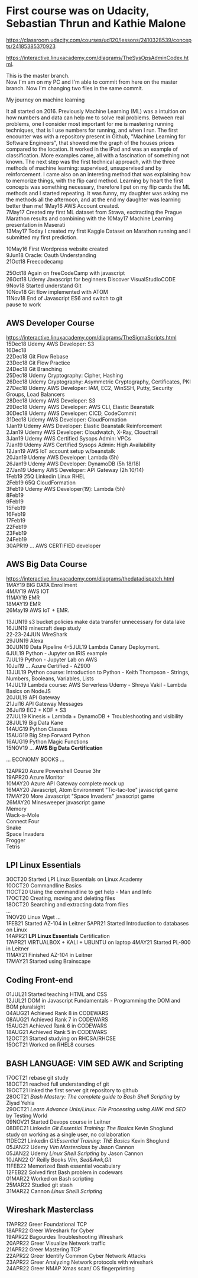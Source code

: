# First course was on Udacity, Sebastian Thrun and Kathie Malone
https://classroom.udacity.com/courses/ud120/lessons/2410328539/concepts/24185385370923

https://interactive.linuxacademy.com/diagrams/TheSysOpsAdminCodex.html.  

This is the master branch.  
Now I'm am on my PC and I'm able to commit from here on the master branch.
Now I'm changing two files in the same commit.  

My journey on machine learning

It all started on 2016. Previously Machine Learning (ML) was a intuition on how numbers and data can help me to solve real problems. Between real problems, one I consider most important for me is mastering running techniques, that is I use numbers for running, and when I run. The first encounter was with a repository present in Github, "Machine Learning for Software Engineers", that showed me the graph of the houses prices compared to the location. It worked in the iPad and was an example of classification. More examples came, all with a fascination of something not known. The next step was the first technical approach, with the three methods of machine learning: supervised, unsupervised and by reinforcement. I came also on an intereting method that was explaining how to memorize things, with the flip card method.
Learning by heart the first concepts was something necessary, therefore I put on my flip cards the ML methods and I started repeating. It was funny, my daughter was asking me the methods all the afternoon, and at the end my daughter was learning better than me!
1May16 AWS Account created.  
7May17 Created my first ML dataset from Strava, exctracting the Prague Marathon results and combining with the
10May17 Machine Learning presentation in Maserati  
13May17 Today I created my first Kaggle Dataset on Marathon running and I submitted my first prediction.  

10May16 First Wordpress website created  
9Jun18 Oracle: Oauth Understanding  
21Oct18 Freecodecamp  

25Oct18 Again on freeCodeCamp with javascript  
26Oct18 Udemy Javascript for beginners Discover VisualStudioCODE  
9Nov18 Started understand Git  
10Nov18 Git flow implemented with ATOM  
11Nov18 End of Javascript ES6 and switch to git  
pause to work  
## AWS Developer Course  
https://interactive.linuxacademy.com/diagrams/TheSigmaScripts.html  
15Dec18 Udemy AWS Developer: S3  
16Dec18  
22Dec18 Git Flow Rebase  
23Dec18 Git Flow Practice  
24Dec18 Git Branching  
25Dec18 Udemy Cryptography: Cipher, Hashing  
26Dec18 Udemy Cryptography: Asymmetric Cryptography, Certificates, PKI  
27Dec18 Udemy AWS Developer: IAM, EC2, WinSSH, Putty, Security Groups, Load Balancers  
28Dec18 Udemy AWS Developer: S3  
29Dec18 Udemy AWS Developer: AWS CLI, Elastic Beanstalk  
30Dec18 Udemy AWS Developer: CICD, CodeCommit  
31Dec18 Udemy AWS Developer: CloudFormation  
1Jan19 Udemy AWS Developer: Elastic Beanstalk Reinforcement  
2Jan19 Udemy AWS Developer: Cloudwatch, X-Ray, Cloudtrail  
3Jan19 Udemy AWS Certified Sysops Admin: VPCs  
7Jan19 Udemy AWS Certified Sysops Admin: High Availability  
12Jan19 AWS IoT account setup w/beanstalk  
20Jan19 Udemy AWS Developer: Lambda (5h)  
26Jan19 Udemy AWS Developer: DynamoDB (5h 18/18)  
27Jan19 Udemy AWS Developer: API Gateway (2h 10/14)  
1Feb19 25Q Linkedin Linux RHEL  
2Feb19 65Q CloudFormation  
3Feb19 Udemy AWS Developer(19): Lambda (5h)  
8Feb19  
9Feb19  
15Feb19  
16Feb19  
17Feb19  
22Feb19  
23Feb19  
24Feb19  
30APR19 ...  AWS CERTIFIED developer  
  
## AWS Big Data Course  
https://interactive.linuxacademy.com/diagrams/thedatadispatch.html  
1MAY19 BIG DATA Enrollment  
4MAY19 AWS IOT  
11MAY19 EMR  
18MAY19 EMR  
26May19 AWS IoT + EMR.  
  
13JUN19 s3 bucket policies make data transfer unnecessary for data lake
16JUN19 minecraft deep study  
22-23-24JUN WireShark  
29JUN19 Alexa  
30JUN19 Data Pipeline
4-5JUL19 Lambda Canary Deployment.  
6JUL19 Python - Jupyter on IRIS example  
7JUL19 Python - Jupyter Lab on AWS  
10Jul19 ...  Azure Certified - AZ900  
13JUL19 Python course: Introduction to Python - Keith Thompson - Strings, Numbers, Booleans, Variables, Lists  
14JUL19 Lambda course: AWS Serverless Udemy - Shreya Vakil - Lambda Basics on NodeJS   
20JUL19 API Gateway  
21Jul16 API Gateway Messages  
26Jul19 EC2 + KDF + S3  
27JUL19 Kinesis + Lambda + DynamoDB + Troubleshooting and visibility  
28JUL19 Big Data Kane  
14AUG19 Python Classes  
15AUG19 Big Step Forward Python  
16AUG19 Python Magic Functions  
15NOV19 ...  __AWS Big Data Certification__
  
... ECONOMY BOOKS ...  
  
12APR20 Azure Powershell Course 3hr  
19APR20 Azure Monitor  
10MAY20 Azure API Gateway complete mock up  
16MAY20 Javascript, Atom Environment "Tic-tac-toe" javascript game  
17MAY20 More Javascript "Space Invaders" javascript game  
26MAY20 Minesweeper javascript game  
Memory  
Wack-a-Mole  
Connect Four  
Snake  
Space Invaders  
Frogger  
Tetris  
## LPI Linux Essentials
3OCT20 Started LPI Linux Essentials on Linux Academy  
10OCT20 Commandline Basics  
11OCT20 Using the commandline to get help - Man and Info  
17OCT20 Creating, moving and deleting files  
18OCT20 Searching and extracting data from files  
...    
1NOV20 Linux Wget
...  
1FEB21 Started AZ-104 in Leitner
5APR21 Started Introduction to databases on Linux  
14APR21 __LPI Linux Essentials__ Certification  
17APR21 VIRTUALBOX + KALI + UBUNTU on laptop
4MAY21 Started PL-900 in Leitner  
11MAY21 Finished AZ-104 in Leitner  
17MAY21 Started using Brainscape  
## Coding Front-end  
01JUL21 Started teaching HTML and CSS  
12JUL21 DOM in Javascript Fundamentals - Programming the DOM and BOM pluralsight  
04AUG21 Achieved Rank 8 in CODEWARS  
08AUG21 Achieved Rank 7 in CODEWARS  
15AUG21 Achieved Rank 6 in CODEWARS  
18AUG21 Achieved Rank 5 in CODEWARS  
12OCT21 Started studying on RHCSA/RHCSE  
15OCT21 Worked on RHEL8 courses  
## BASH LANGUAGE: VIM SED AWK and Scripting
17OCT21 rebase git study  
18OCT21 reached full understanding of git  
19OCT21 linked the first server git repository to github  
28OCT21 *Bash Mastery: The complete guide to Bash Shell Scripting* by Ziyad Yehia  
29OCT21 *Learn Advance Unix/Linux: File Processing using AWK and SED* by Testing World  
09NOV21 Started Devops course in Leitner  
08DEC21 Linkedin *Git Essential Training: The Basics* Kevin Shoglund  
   study on working as a single user, no collaboration   
11DEC21 Linkedin *GitEssential Training: ThE Basics* Kevin Shoglund  
05JAN22 Udemy *Vim Masterclass* by Jason Cannon  
05JAN22 Udemy *Linux Shell Scripting* by Jason Cannon  
10JAN22 O' Reilly Books *Vim, Sed&Awk,Git*  
11FEB22 Memorized Bash essential vocabulary  
12FEB22 Solved first Bash problem in codewars     
01MAR22 Worked on Bash scripting  
25MAR22 Studied git stash  
31MAR22 Cannon *Linux Shelll Scripting*  
## Wireshark Masterclass  
17APR22 Greer Foundational TCP  
18APR22 Greer Wireshark for Cyber  
19APR22 Bagourdes Troubleshooting Wireshark  
20APR22 Greer Visualize Network traffic  
21APR22 Greer Mastering TCP  
22APR22 Greer Identify Common Cyber Network Attacks  
23APR22 Greer Analyzing Network protocols with wireshark  
24APR22 Greer NMAP Xmas scan/ OS fingerprinting  
